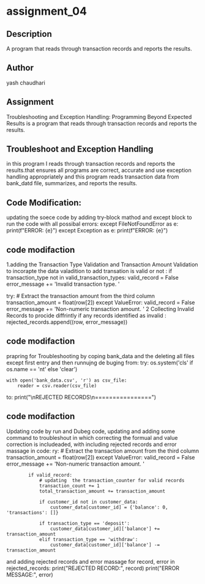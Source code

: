# assignment_04

## Description
A program that reads through transaction records and reports the results.

## Author
yash chaudhari

## Assignment
Troubleshooting and Exception Handling: Programming Beyond Expected Results is a program that reads through transaction records and reports the results.   

              
## Troubleshoot and Exception Handling
in this program I reads through transaction records and reports the results.that ensures all programs are correct, accurate and use exception handling appropriately and this program reads transaction data from bank_datd file, summarizes, and reports the results.
        
## Code Modification:
updating the soece code by adding try-block mathod and except block to run the code with all possibal errors:
except FileNotFoundError as e:
    print(f"ERROR: {e}")
  except Exception as e:
    print(f"ERROR: {e}")  
## code modifaction
1.adding the Transaction Type Validation and Transaction Amount Validation to incorapte the data valadition to add transation is valid or not :
if transaction_type not in valid_transaction_types:
                valid_record = False
                error_message += 'Invalid transaction type. '

 try:
                # Extract the transaction amount from the third column
                transaction_amount = float(row[2])
            except ValueError:
                valid_record = False
                error_message += 'Non-numeric transaction amount. '
2 Collecting  Invalid Records to procide diffrintly if any records identified as invalid :
rejected_records.append((row, error_message))
## code modifaction
prapring for Troubleshooting by coping bank_data and the deleting all files except first entry and then runnujng de buging from:
try:
    os.system('cls' if os.name == 'nt' else 'clear')

    with open('bank_data.csv', 'r') as csv_file:
        reader = csv.reader(csv_file)
to:
print("\nREJECTED RECORDS\n================")
## code modifaction 
Updating code by run and Dubeg code, updating and adding some command to troubleshout in which correcting the formual and value correction is includeaded, with including  rejected records and error massage in code:
ry:
                # Extract the transaction amount from the third column
                transaction_amount = float(row[2])
            except ValueError:
                valid_record = False
                error_message += 'Non-numeric transaction amount. '

            if valid_record:
                # updating  the transaction_counter for valid records
                transaction_count += 1
                total_transaction_amount += transaction_amount

                if customer_id not in customer_data:
                    customer_data[customer_id] = {'balance': 0, 'transactions': []}

                if transaction_type == 'deposit':
                    customer_data[customer_id]['balance'] += transaction_amount
                elif transaction_type == 'withdraw':
                    customer_data[customer_id]['balance'] -= transaction_amount
and
 adding rejected records and error massage
    for record, error in rejected_records:
        print("REJECTED RECORD:", record)
        print("ERROR MESSAGE:", error)